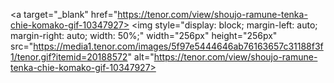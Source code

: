 


<a target="_blank" href="https://tenor.com/view/shoujo-ramune-tenka-chie-komako-gif-10347927>
<img style="display: block; margin-left: auto; margin-right: auto; width: 50%;" width="256px" height="256px" src="https://media1.tenor.com/images/5f97e5444646ab76163657c31188f3f1/tenor.gif?itemid=20188572" alt="https://tenor.com/view/shoujo-ramune-tenka-chie-komako-gif-10347927>
</a>

